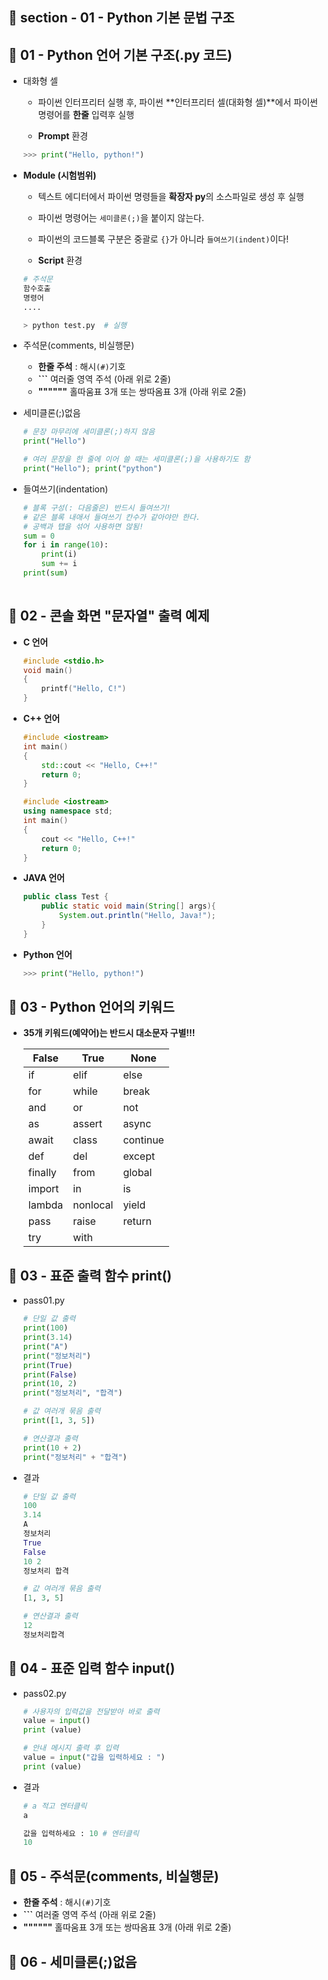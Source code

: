 ## 📝 section - 01 - Python 기본 문법 구조  

## 📍 01 - Python 언어 기본 구조(.py 코드)

* 대화형 셀 
    * 파이썬 인터프리터 실행 후, 파이썬 **인터프리터 셀(대화형 셀)**에서 파이썬 명령어를 **한줄** 입력후 실행

    * **Prompt** 환경

    ```Python
    >>> print("Hello, python!")
    ```

* **Module (시험범위)**
    * 텍스트 에디터에서 파이썬 명령들을 **확장자 py**의 소스파일로 생성 후 실행
    * 파이썬 명령어는 `세미클론(;)`을 붙이지 않는다.
    * 파이썬의 코드블록 구분은 중괄로 `{}`가 아니라 `들여쓰기(indent)`이다!

    * **Script** 환경

    ```Python
    # 주석문
    함수호출
    명령어
    ....
    ```

    ```Python
    > python test.py  # 실행
    ```

* 주석문(comments, 비실행문)

    * **한줄 주석** : 해시`(#)`기호
    * **```** 여러줄 영역 주석 (아래 위로 2줄)
    * **""""""** 홀따움표 3개 또는 쌍따옴표 3개 (아래 위로 2줄)

* 세미클론(;)없음

    ```Python
    # 문장 마무리에 세미클론(;)하지 않음
    print("Hello")

    # 여러 문장을 한 줄에 이어 쓸 때는 세미클론(;)을 사용하기도 함
    print("Hello"); print("python") 
    ```

* 들여쓰기(indentation)

    ```Python
    # 블록 구성(: 다음줄은) 반드시 들여쓰기!
    # 같은 블록 내애서 들여쓰기 칸수가 같아야만 한다.
    # 공백과 탭을 섞어 사용하면 않됨!
    sum = 0
    for i in range(10):
        print(i)
        sum += i
    print(sum)
     
    ```


## 📍 02 - 콘솔 화면 "문자열" 출력 예제

* **C 언어**

    ```c
    #include <stdio.h>
    void main()
    {
        printf("Hello, C!")
    }
    ```

* **C++ 언어**

    ```c++
    #include <iostream>
    int main()
    {
        std::cout << "Hello, C++!" 
        return 0; 
    }
    ```

    ```c++
    #include <iostream>
    using namespace std;
    int main()
    {
        cout << "Hello, C++!" 
        return 0; 
    }
    ```

* **JAVA 언어**

    ```java
    public class Test {
        public static void main(String[] args){
            System.out.println("Hello, Java!");
        }
    }
    ```

* **Python 언어**

    ```Python
    >>> print("Hello, python!")
    ```

## 📍 03 - Python 언어의 키워드

 * **35개 키워드(예약어)는 반드시 대소문자 구별!!!**

   |False|True|None|
   |----|------|------|
   | if | elif | else |
   | for | while | break |
   | and | or | not |
   | as | assert | async |
   | await | class | continue |
   | def | del | except |
   | finally | from | global |
   | import | in | is |
   | lambda | nonlocal | yield |
   | pass | raise | return |
   | try | with |    |

   
## 📍 03 - 표준 출력 함수 print()

* pass01.py

    ```Python
    # 단일 값 출력
    print(100)
    print(3.14)
    print("A")
    print("정보처리")
    print(True)
    print(False)
    print(10, 2)   
    print("정보처리", "합격")

    # 값 여러개 묶음 출력
    print([1, 3, 5])

    # 연산결과 출력
    print(10 + 2)
    print("정보처리" + "합격")
    ```

* 결과

    ```Python
    # 단일 값 출력
    100
    3.14
    A
    정보처리
    True
    False
    10 2
    정보처리 합격

    # 값 여러개 묶음 출력
    [1, 3, 5]

    # 연산결과 출력
    12
    정보처리합격
    ```

## 📍 04 - 표준 입력 함수 input()

* pass02.py

    ```Python
    # 사용자의 입력값을 전달받아 바로 출력
    value = input()
    print (value)

    # 안내 메시지 출력 후 입력
    value = input("갑을 입력하세요 : ")
    print (value)
    ```

* 결과

    ```Python
    # a 적고 엔터클릭
    a

    값을 입력하세요 : 10 # 엔터클릭
    10
    ```

## 📍 05 - 주석문(comments, 비실행문)

* **한줄 주석** : 해시`(#)`기호
* **```** 여러줄 영역 주석 (아래 위로 2줄)
* **""""""** 홀따움표 3개 또는 쌍따옴표 3개 (아래 위로 2줄)

## 📍 06 - 세미클론(;)없음

```Python

```




